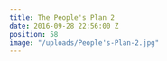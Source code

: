 ```yaml
---
title: The People's Plan 2
date: 2016-09-28 22:56:00 Z
position: 58
image: "/uploads/People's-Plan-2.jpg"
---
```


